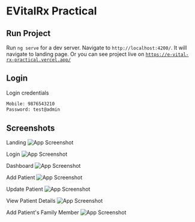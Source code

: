 # EVitalRx Practical

## Run Project

Run `ng serve` for a dev server. Navigate to `http://localhost:4200/`. It will navigate to landing page. Or you can see project live on [`https://e-vital-rx-practical.vercel.app/`](https://e-vital-rx-practical.vercel.app/)

## Login

Login credentials
```bash
Mobile: 9876543210
Password: test@admin
```

## Screenshots

Landing
![App Screenshot](https://i.ibb.co/zGxP0CH/landing.png)

Login
![App Screenshot](https://i.ibb.co/kx6jphL/login.png)

Dashboard
![App Screenshot](https://i.ibb.co/QYmX70K/dashboard.png)

Add Patient
![App Screenshot](https://i.ibb.co/V3ZF7SN/add-patient.png)

Update Patient
![App Screenshot](https://i.ibb.co/ZH5Zr9D/update-patient.png)

View Patient Details
![App Screenshot](https://i.ibb.co/rH0s8Nj/view-patient.png)

Add Patient's Family Member
![App Screenshot](https://i.ibb.co/BzxpkjJ/add-patients-family-member.png)

